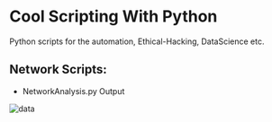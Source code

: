 # Cool Scripting With Python
Python scripts for the automation, Ethical-Hacking, DataScience etc.



## Network Scripts:
- NetworkAnalysis.py Output

![data](https://user-images.githubusercontent.com/48137657/192105320-9c25102b-0b62-4cc6-ac3a-ed71ef85cfad.png)

